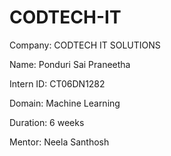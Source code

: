# CODTECH-IT

Company: CODTECH IT SOLUTIONS

Name: Ponduri Sai Praneetha

Intern ID: CT06DN1282

Domain: Machine Learning

Duration: 6 weeks

Mentor: Neela Santhosh
